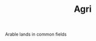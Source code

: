 ---
title: Agri
permalink: "/definitions/agri.html"
body: Arable lands in common fields
published_at: '2018-07-07'
layout: post
---